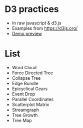 # D3 practices
- In raw javascript & d3.js
- Examples from https://d3js.org/
- [Demo preview](https://ewangsf.github.io/za)

# List
- Word Cloud
- Force Directed Tree
- Collapse Tree
- Edge Bundle
- Epicyclical Gears
- Event Drop
- Parallel Coordinates
- Scatterplot Matrix
- Streamgraph
- Tree Growth
- Tree Map



